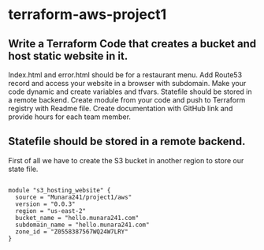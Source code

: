 # terraform-aws-project1
## Write a Terraform Code that creates a bucket and host static website in it. 

Index.html and error.html should be for a restaurant menu.
Add Route53 record and access your website in a browser with subdomain.
Make your code dynamic and create variables and tfvars.
Statefile should be stored in a remote backend.
Create module from your code and push to Terraform registry with Readme 
file.
Create documentation with GitHub link and provide hours for each team 
member.



## Statefile should be stored in a remote backend.
First of all we have to create the S3 bucket in another region to store our state file.


```hcl

module "s3_hosting_website" {
  source = "Munara241/project1/aws"
  version = "0.0.3"
  region = "us-east-2"
  bucket_name = "hello.munara241.com"
  subdomain_name = "hello.munara241.com"
  zone_id = "Z0558387567WQ24W7LRY"
}
```